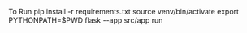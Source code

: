 To Run
    pip install -r requirements.txt
    source venv/bin/activate
    export PYTHONPATH=$PWD
    flask --app src/app run
